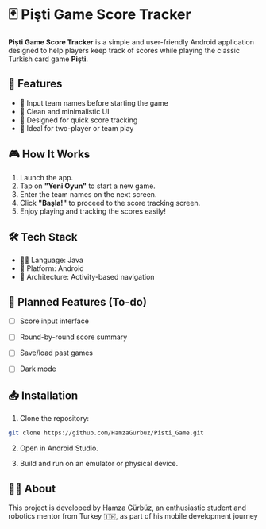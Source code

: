 # 🃏 Pişti Game Score Tracker

**Pişti Game Score Tracker** is a simple and user-friendly Android application designed to help players keep track of scores while playing the classic Turkish card game **Pişti**.

## 📱 Features

- 🔹 Input team names before starting the game  
- 🔹 Clean and minimalistic UI  
- 🔹 Designed for quick score tracking  
- 🔹 Ideal for two-player or team play

## 🎮 How It Works

1. Launch the app.
2. Tap on **"Yeni Oyun"** to start a new game.
3. Enter the team names on the next screen.
4. Click **"Başla!"** to proceed to the score tracking screen.
5. Enjoy playing and tracking the scores easily!

## 🛠 Tech Stack

- 👨‍💻 Language: Java  
- 📱 Platform: Android  
- 🧱 Architecture: Activity-based navigation

## 🔮 Planned Features (To-do)

- [ ] Score input interface  
- [ ] Round-by-round score summary  
- [ ] Save/load past games  
- [ ] Dark mode  


## 📥 Installation

1. Clone the repository:
```bash
git clone https://github.com/HamzaGurbuz/Pisti_Game.git
```

2. Open in Android Studio.

3. Build and run on an emulator or physical device.

## 🙋‍♂️ About

This project is developed by Hamza Gürbüz, an enthusiastic student and robotics mentor from Turkey 🇹🇷, as part of his mobile development journey
